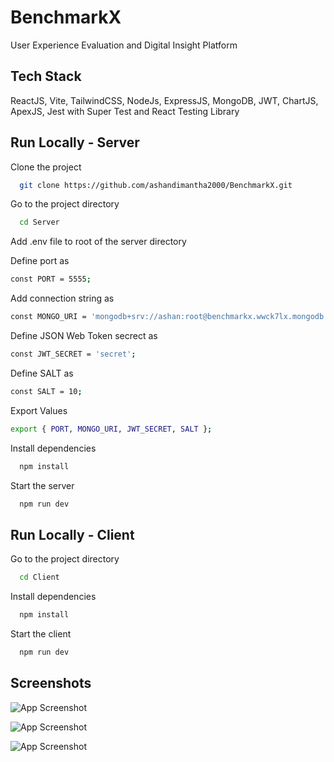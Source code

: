 
# BenchmarkX

User Experience Evaluation and Digital Insight Platform
## Tech Stack

ReactJS, Vite, TailwindCSS, NodeJs, ExpressJS, MongoDB, JWT, ChartJS, ApexJS, Jest with Super Test and React Testing Library
## Run Locally - Server

Clone the project

```bash
  git clone https://github.com/ashandimantha2000/BenchmarkX.git
```

Go to the project directory

```bash
  cd Server
```
Add .env file to root of the server directory

Define port as

```bash
const PORT = 5555;
```
Add connection string as

```bash
const MONGO_URI = 'mongodb+srv://ashan:root@benchmarkx.wwck7lx.mongodb.net/benchmarkx?retryWrites=true&w=majority&appName=BenchmarkX';

```
Define JSON Web Token secrect as
```bash
const JWT_SECRET = 'secret';
```
Define SALT as
```bash
const SALT = 10;
```
Export Values
```bash
export { PORT, MONGO_URI, JWT_SECRET, SALT };
```

Install dependencies

```bash
  npm install
```

Start the server

```bash
  npm run dev
```


## Run Locally - Client

Go to the project directory

```bash
  cd Client
```
Install dependencies

```bash
  npm install
```
Start the client

```bash
  npm run dev
```
## Screenshots

![App Screenshot](https://i.ibb.co/6PYqPhT/Capture1.png)

![App Screenshot](https://i.ibb.co/qWX6bwf/Capture2.png)

![App Screenshot](https://i.ibb.co/V9Ds0Xd/Capture3.png)

